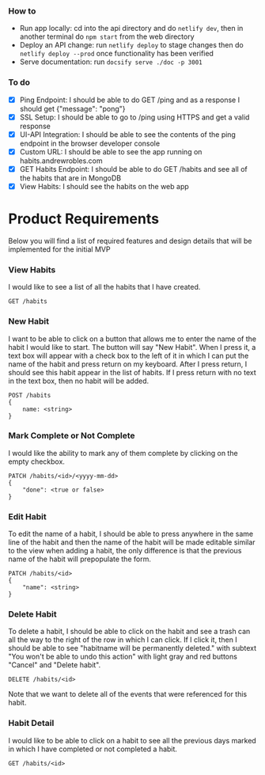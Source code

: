 ### How to
- Run app locally: cd into the api directory and do `netlify dev`, then in another terminal do `npm start` from the web directory
- Deploy an API change: run `netlify deploy` to stage changes then do `netlify deploy --prod` once functionality has been verified
- Serve documentation: run `docsify serve ./doc -p 3001`

### To do
- [x] Ping Endpoint: I should be able to do GET /ping and as a response I should get {"message": "pong"}
- [x] SSL Setup: I should be able to go to /ping using HTTPS and get a valid response
- [x] UI-API Integration: I should be able to see the contents of the ping endpoint in the browser developer console
- [x] Custom URL: I should be able to see the app running on habits.andrewrobles.com
- [x] GET Habits Endpoint: I should be able to do GET /habits and see all of the habits that are in MongoDB
- [x] View Habits: I should see the habits on the web app

# Product Requirements

Below you will find a list of required features and design details that will be implemented for the initial MVP

### View Habits
I would like to see a list of all the habits that I have created.

```
GET /habits
```

### New Habit
I want to be able to click on a button that allows me to enter the name of the habit I would like to start. The button will say "New Habit". When I press it, a text box will appear with a check box to the left of it in which I can put the name of the habit and press return on my keyboard. After I press return, I should see this habit appear in the list of habits. If I press return with no text in the text box, then no habit will be added.

```
POST /habits
{
    name: <string> 
}
```


### Mark Complete or Not Complete
I would like the ability to mark any of them complete by clicking on the empty checkbox.

```
PATCH /habits/<id>/<yyyy-mm-dd>
{
    "done": <true or false>
}
```

### Edit Habit
To edit the name of a habit, I should be able to press anywhere in the same line of the habit and then the name of the habit will be made editable similar to the view when adding a habit, the only difference is that the previous name of the habit will prepopulate the form.

```
PATCH /habits/<id>
{
    "name": <string>
}
```

### Delete Habit
To delete a habit, I should be able to click on the habit and see a trash can all the way to the right of the row in which I can click. If I click it, then I should be able to see "habitname will be permanently deleted." with subtext "You won't be able to undo this action" with light gray and red buttons  "Cancel" and "Delete habit".

```
DELETE /habits/<id>
```

Note that we want to delete all of the events that were referenced for this habit.

### Habit Detail
I would like to be able to click on a habit to see all the previous days marked in which I have completed or not completed a habit.

```
GET /habits/<id>
```
